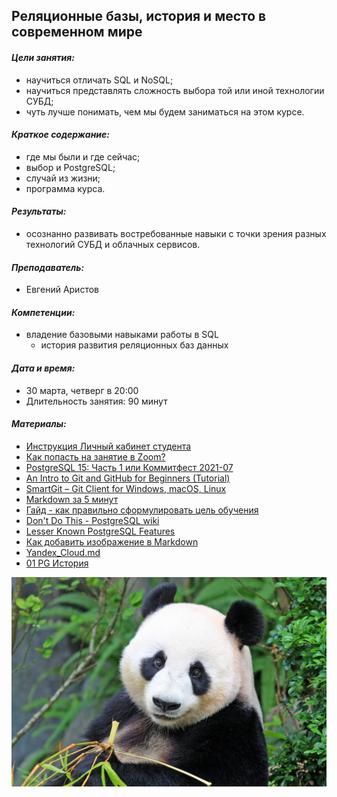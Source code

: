 ## **Реляционные базы, история и место в современном мире** ##

#### *Цели занятия:*
* научиться отличать SQL и NoSQL;
* научиться представлять сложность выбора той или иной технологии СУБД;
* чуть лучше понимать, чем мы будем заниматься на этом курсе.

#### *Краткое содержание:*
* где мы были и где сейчас;
* выбор и PostgreSQL;
* случай из жизни;
* программа курса.

#### *Результаты:*
* осознанно развивать востребованные навыки с точки зрения разных технологий СУБД и облачных сервисов.

#### *Преподаватель:*
  * Евгений Аристов

#### *Компетенции:*
* владение базовыми навыками работы в SQL
    * история развития реляционных баз данных

#### *Дата и время:*
* 30 марта, четверг в 20:00
* Длительность занятия: 90 минут

#### *Материалы:*
* [Инструкция Личный кабинет студента](https://docs.google.com/presentation/d/17fs6RI_Aqc58eMbmvK6Ww-DYXL-U2O4lbG6LaHvkmjc/edit?usp=sharing)
* [Как попасть на занятие в Zoom?](https://docs.google.com/presentation/d/1I43BcOz4BgNZcovmA3ypz7jB_583nb8ADXb5PmA2ELg/edit?usp=sharing)
* [PostgreSQL 15: Часть 1 или Коммитфест 2021-07](https://habr.com/ru/company/postgrespro/blog/572782/)
* [An Intro to Git and GitHub for Beginners (Tutorial)](https://product.hubspot.com/blog/git-and-github-tutorial-for-beginners)
* [SmartGit – Git Client for Windows, macOS, Linux](https://www.syntevo.com/smartgit/)
* [Markdown за 5 минут](https://htmlacademy.ru/blog/articles/markdown)
* [Гайд - как правильно сформулировать цель обучения](https://cdn.otus.ru/media/private/1e/c4/%D0%93%D0%B0%D0%B9%D0%B4___%D0%BA%D0%B0%D0%BA_%D0%BF%D1%80%D0%B0%D0%B2%D0%B8%D0%BB%D1%8C%D0%BD%D0%BE_%D1%81%D1%84%D0%BE%D1%80%D0%BC%D1%83%D0%BB%D0%B8%D1%80%D0%BE%D0%B2%D0%B0%D1%82%D1%8C_%D1%86%D0%B5%D0%BB%D1%8C_%D0%BE%D0%B1%D1%83%D1%87%D0%B5%D0%BD%D0%B8%D1%8F-301039-1ec468.pdf?hash=ykAsV4Z_qh6b2nIG8JKPXg&expires=1680480338)
* [Don't Do This - PostgreSQL wiki](https://wiki.postgresql.org/wiki/Don't_Do_This)
* [Lesser Known PostgreSQL Features](https://hakibenita.com/postgresql-unknown-features?ref=refind)
* [Как добавить изображение в Markdown](https://denshub.com/ru/hugo-post-insert-image/)
* [Yandex_Cloud.md](https://cdn.otus.ru/media/public/97/db/Yandex_Cloud-25239-97db16.md)
* [01 PG История](https://cdn.otus.ru/media/public/be/67/01_PG_%D0%98%D1%81%D1%82%D0%BE%D1%80%D0%B8%D1%8F-25239-be6708.pdf)


<kbd>
  <img src="coalla.jpg" />
</kbd>

